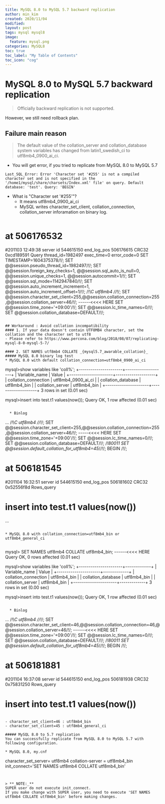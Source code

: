 ```yaml
---
title: MySQL 8.0 to MySQL 5.7 backward replication
author: min_kim
created: 2020/11/04
modified:
layout: post
tags: mysql mysql8
image:
  feature: mysql.png
categories: MySQL8
toc: true
toc_label: "My Table of Contents"
toc_icon: "cog"
---
```



# MySQL 8.0 to MySQL 5.7 backward replication
> Officially backward replication is not supported.

However, we still need rollback plan.


## Failure main reason
> The default value of the collation_server and collation_database system variables has changed from latin1_swedish_ci to utf8mb4_0900_ai_ci.

* You will get error, if you tried to replicate from MySQL 8.0 to MySQL 5.7
```
Last_SQL_Error: Error 'Character set '#255' is not a compiled character set and is not specified in the '/home1/mysql/share/charsets/Index.xml' file' on query. Default database: 'test'. Query: 'BEGIN'
```
- What is "Character set '#255'"?
  - It means utf8mb4_0900_ai_ci
  - MySQL writes character_set_client, collation_connection, collation_server inforamation on binary log.
  ```
# at 506176532
#201103 12:49:38 server id 544615150  end_log_pos 506176615 CRC32 0xcd189591    Query   thread_id=1982497       exec_time=0     error_code=0
SET TIMESTAMP=1604375378/*!*/;
SET @@session.pseudo_thread_id=1982497/*!*/;
SET @@session.foreign_key_checks=1, @@session.sql_auto_is_null=0, @@session.unique_checks=1, @@session.autocommit=1/*!*/;
SET @@session.sql_mode=1142947840/*!*/;
SET @@session.auto_increment_increment=1, @@session.auto_increment_offset=1/*!*/;
/*!\C utf8mb4 *//*!*/;
SET @@session.character_set_client=255,@@session.collation_connection=255,@@session.collation_server=46/*!*/;  ------<<<< HERE
SET @@session.time_zone='+09:00'/*!*/;
SET @@session.lc_time_names=0/*!*/;
SET @@session.collation_database=DEFAULT/*!*/;
  ```

## Workaround : Avoid collation incompatibility
#### 1. If your data doesn't contain UTF8MB4 character, set the collation and the character set to utf8
- Please refer to https://www.percona.com/blog/2018/08/07/replicating-mysql-8-0-mysql-5-7/

#### 2. SET NAMES utf8mb4 COLLATE _{mysql5.7_awarable_collation}_
##### MySQL 8.0 binary log test
* MySQL 8.0 with default collation_connection=utf8mb4_0900_ai_ci

```
mysql>show variables like 'coll%';
+----------------------+--------------------+
| Variable_name        | Value              |
+----------------------+--------------------+
| collation_connection | utf8mb4_0900_ai_ci |
| collation_database   | utf8mb4_bin        |
| collation_server     | utf8mb4_bin        |
+----------------------+--------------------+
3 rows in set (0.01 sec)


mysql>insert into test.t1 values(now());
Query OK, 1 row affected (0.01 sec) 
```

  * Binlog
```
...
/*!\C utf8mb4 *//*!*/;
SET @@session.character_set_client=255,@@session.collation_connection=255,@@session.collation_server=46/*!*/; -----<<<< HERE
SET @@session.time_zone='+09:00'/*!*/;
SET @@session.lc_time_names=0/*!*/;
SET @@session.collation_database=DEFAULT/*!*/;
/*!80011 SET @@session.default_collation_for_utf8mb4=45*//*!*/;
BEGIN
/*!*/;
# at 506181545
#201104 16:32:51 server id 544615150  end_log_pos 506181602 CRC32 0x52556f8d    Rows_query
# insert into test.t1 values(now())
...
```

* MySQL 8.0 with collation_connection=utf8mb4_bin or utf8mb4_general_ci
  
```
mysql> SET NAMES utf8mb4 COLLATE utf8mb4_bin; ------<<<< HERE
Query OK, 0 rows affected (0.01 sec)

mysql>show variables like 'coll%';
+----------------------+-------------+
| Variable_name        | Value       |
+----------------------+-------------+
| collation_connection | utf8mb4_bin |
| collation_database   | utf8mb4_bin |
| collation_server     | utf8mb4_bin |
+----------------------+-------------+
3 rows in set (0.00 sec)

mysql>insert into test.t1 values(now());
Query OK, 1 row affected (0.01 sec) 
```

  * Binlog
  ```
...
/*!\C utf8mb4 *//*!*/;
SET @@session.character_set_client=46,@@session.collation_connection=46,@@session.collation_server=46/*!*/;  ------<<<< HERE
SET @@session.time_zone='+09:00'/*!*/;
SET @@session.lc_time_names=0/*!*/;
SET @@session.collation_database=DEFAULT/*!*/;
/*!80011 SET @@session.default_collation_for_utf8mb4=45*//*!*/;
BEGIN
/*!*/;
# at 506181881
#201104 16:37:08 server id 544615150  end_log_pos 506181938 CRC32 0x75831250    Rows_query
# insert into test.t1 values(now())
```

- character_set_client=46 : utf8mb4_bin
- character_set_client=45 : utf8mb4_general_ci

##### MySQL 8.0 to 5.7 replication
You can successfully replicate from MySQL 8.0 to MySQL 5.7 with following configuration.

* MySQL 8.0, my.cnf
```
character_set_server= utf8mb4
collation-server = utf8mb4_bin
init_connect='SET NAMES utf8mb4 COLLATE utf8mb4_bin'
```


> **_NOTE:_**
SUPER user do not execute init_connect.
If you make change with SUPER user, you need to execute 'SET NAMES utf8mb4 COLLATE utf8mb4_bin' before making changes.
